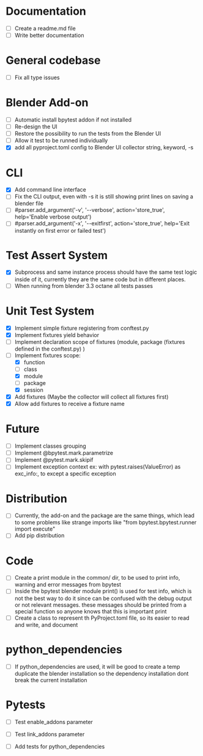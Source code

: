 
# Documentation

- [ ] Create a readme.md file
- [ ] Write better documentation

# General codebase

- [ ] Fix all type issues

# Blender Add-on

- [ ] Automatic install bpytest addon if not installed
- [ ] Re-design the UI
- [ ] Restore the possibility to run the tests from the Blender UI
- [ ] Allow it test to be runned individually
- [x] add all pyproject.toml config to Blender UI
    collector string, keyword, -s

# CLI

- [x] Add command line interface
- [ ] Fix the CLI output, even with -s it is still showing print lines on saving a blender file
- [ ] #parser.add_argument('-v', '--verbose', action='store_true', help='Enable verbose output')
- [ ] #parser.add_argument('-x', '--exitfirst', action='store_true', help='Exit instantly on first error or failed test')

# Test Assert System

- [x] Subprocess and same instance process should have the same test 
    logic inside of it, currently they are the same code but in different places.
- [ ] When running from blender 3.3 octane all tests passes

# Unit Test System

- [x] Implement simple fixture registering from conftest.py
- [x] Implement fixtures yield behavior
- [ ] Implement declaration scope of fixtures (module, package (fixtures defined in the conftest.py) )
- [ ] Implement fixtures scope:
    - [x] function
    - [ ] class
    - [x] module
    - [ ] package
    - [x] session
- [x] Add fixtures (Maybe the collector will collect all fixtures first)
- [x] Allow add fixtures to receive a fixture name

# Future

- [ ] Implement classes grouping
- [ ] Implement @bpytest.mark.parametrize
- [ ] Implement @pytest.mark.skipif
- [ ] Implement exception context ex: with pytest.raises(ValueError) as exc_info:, to except a specific exception

# Distribution

- [ ] Currently, the add-on and the package are the same things, 
    which lead to some problems like strange imports like "from bpytest.bpytest.runner import execute"
- [ ] Add pip distribution

# Code

- [ ] Create a print module in the common/ dir, to be used to print info, warning and error messages from bpytest
- [ ] Inside the bpytest blender module print() is used for test info, which is not the best way to do it since can be confused with the debug output or 
not relevant messages. these messages should be printed from a special function so anyone knows that this is important print
- [ ] Create a class to represent th PyProject.toml file, so its easier to read and write, and document

# python_dependencies

- [ ] If python_dependencies are used, it will be good to create a temp duplicate the blender installation
so the dependency installation dont break the current installation

# Pytests

- [ ] Test enable_addons parameter
- [ ] Test link_addons parameter
- [ ] Add tests for python_dependencies




